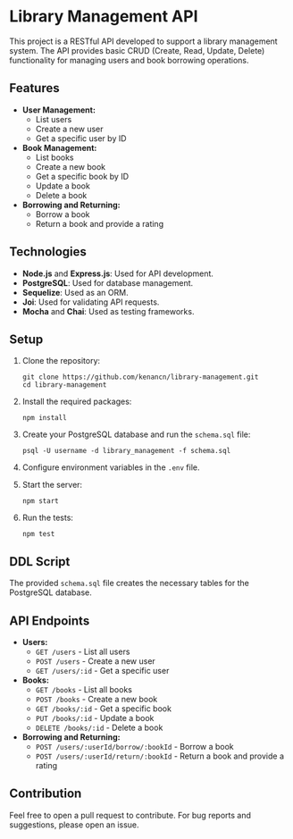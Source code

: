 # Library Management API

This project is a RESTful API developed to support a library management system. The API provides basic CRUD (Create, Read, Update, Delete) functionality for managing users and book borrowing operations.

## Features

*   **User Management:**
    *   List users
    *   Create a new user
    *   Get a specific user by ID
*   **Book Management:**
    *   List books
    *   Create a new book
    *   Get a specific book by ID
    *   Update a book
    *   Delete a book
*   **Borrowing and Returning:**
    *   Borrow a book
    *   Return a book and provide a rating

## Technologies

*   **Node.js** and **Express.js**: Used for API development.
*   **PostgreSQL**: Used for database management.
*   **Sequelize**: Used as an ORM.
*   **Joi**: Used for validating API requests.
*   **Mocha** and **Chai**: Used as testing frameworks.

## Setup

1.  Clone the repository:
    
    ```
    git clone https://github.com/kenancn/library-management.git
    cd library-management
    ```
    
2.  Install the required packages:
    
    ```
    npm install
    ```
    
3.  Create your PostgreSQL database and run the `schema.sql` file:
    
    ```
    psql -U username -d library_management -f schema.sql
    ```
    
4.  Configure environment variables in the `.env` file.
5.  Start the server:
    
    ```
    npm start
    ```
    
6.  Run the tests:
    
    ```
    npm test
    ```
    

## DDL Script

The provided `schema.sql` file creates the necessary tables for the PostgreSQL database.

## API Endpoints

*   **Users:**
    *   `GET /users` - List all users
    *   `POST /users` - Create a new user
    *   `GET /users/:id` - Get a specific user
*   **Books:**
    *   `GET /books` - List all books
    *   `POST /books` - Create a new book
    *   `GET /books/:id` - Get a specific book
    *   `PUT /books/:id` - Update a book
    *   `DELETE /books/:id` - Delete a book
*   **Borrowing and Returning:**
    *   `POST /users/:userId/borrow/:bookId` - Borrow a book
    *   `POST /users/:userId/return/:bookId` - Return a book and provide a rating

## Contribution

Feel free to open a pull request to contribute. For bug reports and suggestions, please open an issue.
